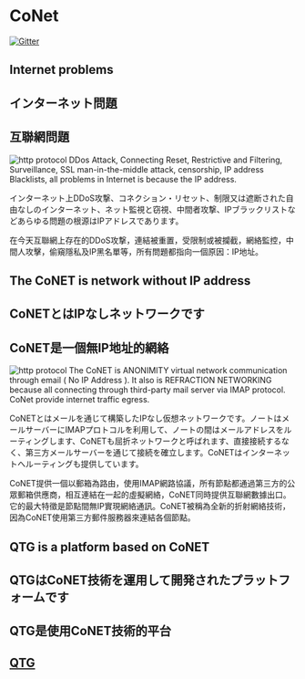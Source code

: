 # CoNet
[![Gitter](https://img.shields.io/badge/chat-on%20gitter-blue.svg)](https://gitter.im/QTGate/Lobby)

## Internet problems
## インターネット問題
## 互聯網問題
![http protocol](/resources/ip_address.png?raw=true)
DDos Attack, Connecting Reset, Restrictive and Filtering, Surveillance, SSL man-in-the-middle attack, censorship, IP address Blacklists, all problems in Internet is because the IP address.

インターネット上DDoS攻撃、コネクション・リセット、制限又は遮断された自由なしのインターネット、ネット監視と窃視、中間者攻撃、IPブラックリストなどあらゆる問題の根源はIPアドレスであります。

在今天互聯網上存在的DDoS攻撃，連結被重置，受限制或被攔截，網絡監控，中間人攻擊，偷窺隱私及IP黑名單等，所有問題都指向一個原因：IP地址。

## The CoNET is network without IP address 
## CoNETとはIPなしネットワークです
## CoNET是一個無IP地址的網絡

![http protocol](/resources/conet.png?raw=true)
The CoNET is ANONIMITY virtual network communication through email ( No IP Address ). It also is REFRACTION NETWORKING because all connecting through third-party mail server via IMAP protocol. CoNet provide internet traffic egress.

CoNETとはメールを通じて構築したIPなし仮想ネットワークです。ノートはメールサーバーにIMAPプロトコルを利用して、ノートの間はメールアドレスをルーティングします、CoNETも屈折ネットワークと呼ばれます、直接接続するなく、第三方メールサーバーを通じて接続を確立します。CoNETはインターネットへルーティングも提供しています。

CoNET提供一個以郵箱為路由，使用IMAP網路協議，所有節點都通過第三方的公眾郵箱供應商，相互連結在一起的虛擬網絡，CoNET同時提供互聯網數據出口。它的最大特徵是節點間無IP實現網絡通訊。CoNET被稱為全新的折射網絡技術，因為CoNET使用第三方郵件服務器來連結各個節點。


## QTG is a platform based on CoNET
## QTGはCoNET技術を運用して開発されたプラットフォームです
## QTG是使用CoNET技術的平台

## [QTG](https://github.com/QTGate/QTGate-Desktop-Client)
